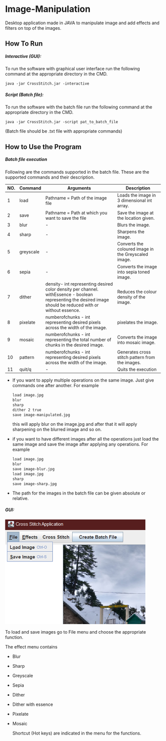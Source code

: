 # Image-Manipulation
Desktop application made in JAVA to manipulate image and add effects and filters on top of the images.
## How To Run
##### Interactive (GUI):

To run the software with graphical user interface run the following command at the appropriate directory in the CMD.

    java -jar CrossStitch.jar -interactive

##### Script (Batch file):

To run the software with the batch file run the following command at the appropriate directory in the CMD.

```
java -jar CrossStitch.jar -script pat_to_batch_file
```

(Batch file should be .txt file with appropriate commands)



## How to Use the Program
##### Batch file execution

Following are the commands supported in the batch file.
These are the supported commands and their description.

| NO.  | Command                        | Arguments                                                    | Description                                          |
| :--- | ------------------------------ | ------------------------------------------------------------ | ---------------------------------------------------- |
| 1    | load <Pathname>                | Pathname = Path of the image file                            | Loads the image in 3 dimensional int array.          |
| 2    | save <Pathname>                | Pathname = Path at which you want to save the file           | Save the image at the location given.                |
| 3    | blur                           | -                                                            | Blurs the image.                                     |
| 4    | sharp                          | -                                                            | Sharpens the image.                                  |
| 5    | greyscale                      | -                                                            | Converts the coloured image in the Greyscaled image. |
| 6    | sepia                          | -                                                            | Converts the image into sepia toned image.           |
| 7    | dither <density> <withEssence> | density- int representing desired color density per channel. <br /> withEssence - boolean representing the desired image should be reduced with or without essence. | Reduces the colour density of the image.             |
| 8    | pixelate <numberofChunks>      | numberofchunks - int representing desired pixels across the width of the image. | pixelates the image.                                 |
| 9    | mosaic <numberofchunks>        | numberofchunks - int representing the total number of chunks in the desired image. | Converts the image into mosaic image.                |
| 10   | pattern <numberofchunks>       | numberofchunks - int representing desired pixels across the width of the image. | Generates cross stitch pattern from the images.      |
| 11   | quit/q                         | -                                                            | Quits the execution                                  |

- If you want to apply multiple operations on the same image. Just give commands one after another. For example

  ```
  load image.jpg
  blur
  sharp
  dither 2 true
  save image-manipulated.jpg
  ```

  this will apply blur on the image.jpg and after that it will apply sharpening on the blurred image and so on.

- if you want to have different images after all the operations just load the same image and save the image after applying any operations. For example

  ```
  load image.jpg
  blur
  save image-blur.jpg
  load image.jpg
  sharp
  save image-sharp.jpg
  ```


- The path for the images in the batch file can be given absolute or relative.



##### GUI:

![alt text](https://github.com/artikbharoliya/Image-Manipulation/blob/main/reference%20images/image%201.png)

To load and save images go to File menu and choose the appropriate function. 



The effect menu contains 

- Blur

- Sharp

- Greyscale

- Sepia

- Dither

- Dither with essence

- Pixelate

- Mosaic

  Shortcut (Hot keys) are indicated in the menu for the functions.

